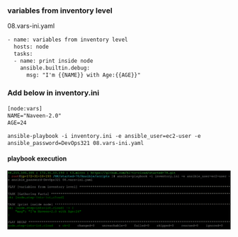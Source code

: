 ### variables from inventory level
08.vars-ini.yaml
```
- name: variables from inventory level
  hosts: node
  tasks:
  - name: print inside node
    ansible.builtin.debug:
      msg: "I'm {{NAME}} with Age:{{AGE}}"
```

### Add below in inventory.ini
```
[node:vars]
NAME="Naveen-2.0"
AGE=24
```
```
ansible-playbook -i inventory.ini -e ansible_user=ec2-user -e ansible_password=DevOps321 08.vars-ini.yaml
```
#### playbook execution
![ping-playbook](../img/vars-ini-playbook.png)